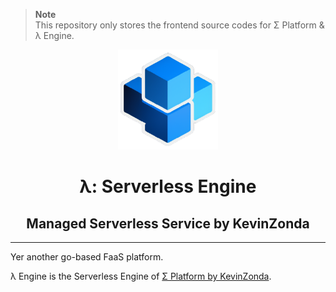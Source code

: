 > **Note**  
> This repository only stores the frontend source codes for Σ Platform & λ Engine.

<div align="center">
   <img width="160" src="docs/lambda.png" alt="logo">
   <h1>λ: Serverless Engine</h1>
   <h2>Managed Serverless Service by KevinZonda</h2>
</div>

---

Yer another go-based FaaS platform.

λ Engine is the Serverless Engine of [Σ Platform by KevinZonda](https://lambda.kevinzonda.com/panel).
